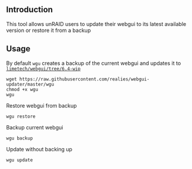## Introduction
This tool allows unRAID users to update their webgui to its latest available version or restore it from a backup

## Usage

By default `wgu` creates a backup of the current webgui and updates it to [`limetech/webgui/tree/6.4-wip`](https://github.com/limetech/webgui/tree/6.4-wip)
```
wget https://raw.githubusercontent.com/realies/webgui-updater/master/wgu
chmod +x wgu
wgu
```

Restore webgui from backup
```
wgu restore
```

Backup current webgui
```
wgu backup
```

Update without backing up
```
wgu update
```

